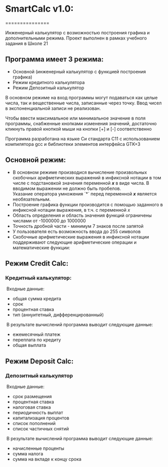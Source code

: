 # SmartCalc v1.0:
===============

Инженерный калькулятор с возможностью построения графика и дополнительными режима.
Проект выполнен в рамках учебного задания в Школе 21
## Программа имеет 3 режима:

*   Основной (инженерный калькулятор с функцией построения графика)
*   Режим кредитного калькулятора
*   Режим Депозитный калькулятор

В основном режиме на вход программы могут подаваться как целые числа, так и вещественные числа, записанные через точку. Ввод чисел в экспоненциальной записи не реализован.

Чтобы ввести максимальное или минимальное значение в поля программы, снабженные кнопками изменения значений, достаточно кликнуть правой кнопкой мыши на кнопки \[+\] и \[-\] соответственно

Программа разработана на языке Си стандарта C11 с использованием компилятора gcc и библиотеки элементов интерфейса GTK+3

Основной режим:
---------------

*   В основном режиме производися вычисление произвольных скобочных арифметических выражений в инфиксной нотации в том числе с подстановкой значения переменной **_x_** в виде числа. В вводимом выражении не должно быть пробелов. Указание оператора умножения \`\*\` перед переменной **_x_** является необязательным.
*   Построение графика функции производится с помощью заданного в инфиксной нотации выражения, в т.ч. с переменной _x_ 
*   Область определения и область значения функций ограничены числами от -1000000 до 1000000
*   Точность дробной части - минимум 7 знаков после запятой
*   У пользователя есть возможность ввода до 255 символов
*   Скобочные арифметические выражения в инфиксной нотации поддерживают следующие арифметические операции и математические функции:

Режим **Credit Calc:**
----------------------

### Кредитный калькулятор:

 Входные данные:

*   общая сумма кредита
*   срок
*   процентная ставка
*   тип (аннуитетный, дифференцированный)

 В результате вычислений программа выводит следующие данные:

*   ежемесячный платеж
*   переплата по кредиту
*   общая выплата

Режим **Deposit Calc:**
-----------------------

### Депозитный калькулятор

 Входные данные:

*   срок размещения
*   процентная ставка
*   налоговая ставка
*   периодичность выплат
*   капитализация процентов
*   список пополнений
*   список частичных снятий

 В результате вычислений программа выводит следующие данные:

*   начисленные проценты
*   сумма налога
*   сумма на вкладе к концу срока